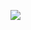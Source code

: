 ![](https://github.com/claudio1975/Medium-blog/tree/master/Summarization_tutorial/images/text_summarization.jpg)

